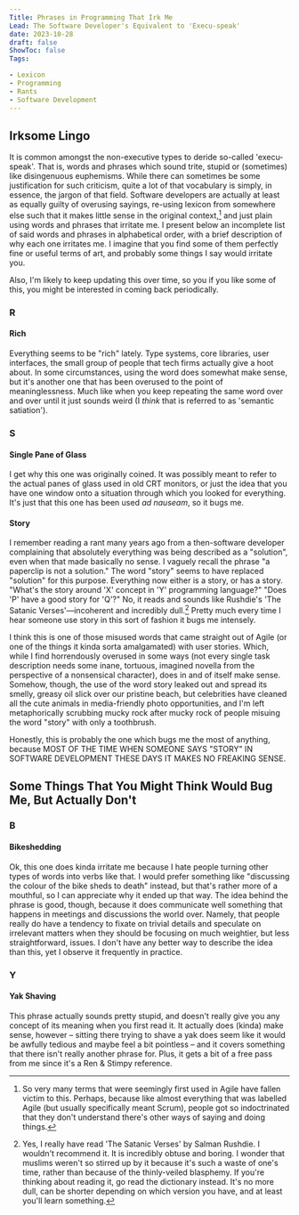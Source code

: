 ```yaml
---
Title: Phrases in Programming That Irk Me
Lead: The Software Developer's Equivalent to 'Execu-speak'
date: 2023-10-28
draft: false
ShowToc: false
Tags:

- Lexicon
- Programming
- Rants
- Software Development
---
```


## Irksome Lingo

It is common amongst the non-executive types to deride so-called 'execu-speak'.  That is, words and phrases which sound trite, stupid or (sometimes) like disingenuous euphemisms.  While there can sometimes be some justification for such criticism, quite a lot of that vocabulary is simply, in essence, the jargon of that field.  Software developers are actually at least as equally guilty of overusing sayings, re-using lexicon from somewhere else such that it makes little sense in the original context,[^agileeverything] and just plain using words and phrases that irritate me.  I present below an incomplete list of said words and phrases in alphabetical order, with a brief description of why each one irritates me.  I imagine that you find some of them perfectly fine or useful terms of art, and probably some things I say would irritate you.

[^agileeverything]:  So very many terms that were seemingly first used in Agile have fallen victim to this.  Perhaps, because like almost everything that was labelled Agile (but usually specifically meant Scrum), people got so indoctrinated that they don't understand there's other ways of saying and doing things.

Also, I'm likely to keep updating this over time, so you if you like some of this, you might be interested in coming back periodically.

### R

#### Rich

Everything seems to be "rich" lately.  Type systems, core libraries, user interfaces, the small group of people that tech firms actually give a hoot about.  In some circumstances, using the word does somewhat make sense, but it's another one that has been overused to the point of meaninglessness.  Much like when you keep repeating the same word over and over until it just sounds weird (I _think_ that is referred to as 'semantic satiation').

### S

#### Single Pane of Glass

I get why this one was originally coined.  It was possibly meant to refer to the actual panes of glass used in old CRT monitors, or just the idea that you have one window onto a situation through which you looked for everything.  It's just that this one has been used _ad nauseam_, so it bugs me.

#### Story

I remember reading a rant many years ago from a then-software developer complaining that absolutely everything was being described as a "solution", even when that made basically no sense.  I vaguely recall the phrase "a paperclip is not a solution."  The word "story" seems to have replaced "solution" for this purpose.  Everything now either is a story, or has a story.  "What's the story around 'X' concept in 'Y' programming language?"  "Does 'P' have a good story for 'Q'?"  No, it reads and sounds like Rushdie's 'The Satanic Verses'—incoherent and incredibly dull.[^satanicverses]  Pretty much every time I hear someone use story in this sort of fashion it bugs me intensely.

[^satanicverses]:  Yes, I really have read 'The Satanic Verses' by Salman Rushdie.  I wouldn't recommend it.  It is incredibly obtuse and boring.  I wonder that muslims weren't so stirred up by it because it's such a waste of one's time, rather than because of the thinly-veiled blasphemy.  If you're thinking about reading it, go read the dictionary instead.  It's no more dull, can be shorter depending on which version you have, and at least you'll learn something.

I think this is one of those misused words that came straight out of Agile (or one of the things it kinda sorta amalgamated) with user stories.  Which, while I find horrendously overused in some ways (not every single task description needs some inane, tortuous, imagined novella from the perspective of a nonsensical character), does in and of itself make sense.  Somehow, though, the use of the word story leaked out and spread its smelly, greasy oil slick over our pristine beach, but celebrities have cleaned all the cute animals in media-friendly photo opportunities, and I'm left metaphorically scrubbing mucky rock after mucky rock of people misuing the word "story" with only a toothbrush.

Honestly, this is probably the one which bugs me the most of anything, because MOST OF THE TIME WHEN SOMEONE SAYS "STORY" IN SOFTWARE DEVELOPMENT THESE DAYS IT MAKES NO FREAKING SENSE.

## Some Things That You Might Think Would Bug Me, But Actually Don't

### B

#### Bikeshedding

Ok, this one does kinda irritate me because I hate people turning other types of words into verbs like that.  I would prefer something like "discussing the colour of the bike sheds to death" instead, but that's rather more of a mouthful, so I can appreciate why it ended up that way.  The idea behind the phrase is good, though, because it does communicate well something that happens in meetings and discussions the world over.  Namely, that people really do have a tendency to fixate on trivial details and speculate on irrelevant matters when they should be focusing on much weightier, but less straightforward, issues.  I don't have any better way to describe the idea than this, yet I observe it frequently in practice.

### Y

#### Yak Shaving

This phrase actually sounds pretty stupid, and doesn't really give you any concept of its meaning when you first read it.  It actually does (kinda) make sense, however – sitting there trying to shave a yak does seem like it would be awfully tedious and maybe feel a bit pointless – and it covers something that there isn't really another phrase for.  Plus, it gets a bit of a free pass from me since it's a Ren & Stimpy reference.